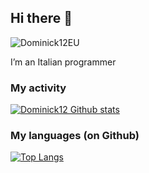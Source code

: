 ## Hi there 👋

<p align="left"> <img src="https://komarev.com/ghpvc/?username=Dominick12EU&label=Profile%20views&color=6e18fb&style=flat" alt="Dominick12EU" /> </p>

I’m an Italian programmer 

### My activity
[![Dominick12 Github stats](https://github-readme-stats.vercel.app/api?username=Dominick12EU&theme=radical)](https://github-readme-stats.vercel.app/api?username=Dominick12EUf&theme=radical)
<br>
### My languages (on Github)
[![Top Langs](https://github-readme-stats.vercel.app/api/top-langs/?username=Dominick12EU)](https://github-readme-stats.vercel.app/api/top-langs/?username=Dominick12EU)

